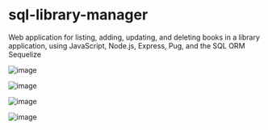 # sql-library-manager
Web application for listing, adding, updating, and deleting books in a library application, using JavaScript, Node.js, Express, Pug, and the SQL ORM Sequelize

![image](https://user-images.githubusercontent.com/5697998/130762417-7e184403-38dd-49eb-94ac-937b004fbaf5.png)

![image](https://user-images.githubusercontent.com/5697998/130475007-cbba6610-c8f2-4b2b-b11d-993feab66586.png)

![image](https://user-images.githubusercontent.com/5697998/130474957-a4e13813-8844-4933-962c-00c994f51414.png)

![image](https://user-images.githubusercontent.com/5697998/130475090-6edf9c98-720f-4ea5-8ef4-0759e520a1ec.png)


